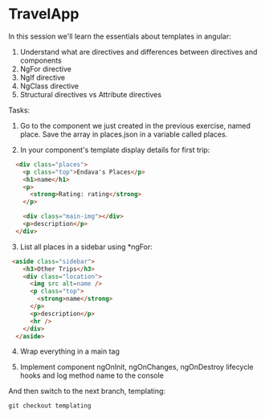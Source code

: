 # TravelApp

In this session we'll learn the essentials about templates in angular:

1.  Understand what are directives and differences between directives and components
2.  NgFor directive
3.  NgIf directive
4.  NgClass directive
5.  Structural directives vs Attribute directives

Tasks:

1.  Go to the component we just created in the previous exercise, named place. Save the array in places.json in a variable called places.

2.  In your component's template display details for first trip:

```html
  <div class="places">
    <p class="top">Endava's Places</p>
    <h1>name</h1>
    <p>
      <strong>Rating: rating</strong>
    </p>

    <div class="main-img"></div>
    <p>description</p>
  </div>
```

3.  List all places in a sidebar using \*ngFor:

```html
 <aside class="sidebar">
    <h3>Other Trips</h3>
    <div class="location">
      <img src alt=name />
      <p class="top">
        <strong>name</strong>
      </p>
      <p>description</p>
      <hr />
    </div>
  </aside>
```

4.  Wrap everything in a main tag

5.  Implement component ngOnInit, ngOnChanges, ngOnDestroy lifecycle hooks and log method name to the console

And then switch to the next branch, templating:

```console
git checkout templating
```
